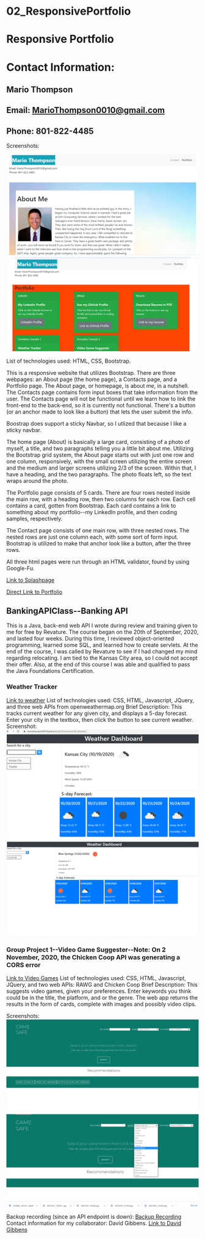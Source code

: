 # 02_ResponsivePortfolio

# Responsive Portfolio

# Contact Information:
## Mario Thompson
## Email: MarioThompson0010@gmail.com
## Phone: 801-822-4485

Screenshots:

![Screenshot of portfolio](https://github.com/MarioThompson0010/MarioThompson0010.github.io/blob/master/Assets/PortfolioSplashPage.PNG)
![Screenshot of portfolio](https://github.com/MarioThompson0010/MarioThompson0010.github.io/blob/master/Assets/ScreenshotPortfolio.PNG)

List of technologies used: HTML, CSS, Bootstrap.

This is a responsive website that utilizes Bootstrap.  There are three webpages: an About page (the home page), a Contacts page, and a Portfolio page. The About page, or homepage, is about me, in a nutshell.  The Contacts page contains form input boxes that take information from the user. The Contacts page will not be functional until we learn how to link the front-end to the back-end, so it is currently not functional. There's a button (or an anchor made to look like a button) that lets the user submit the info.

Boostrap does support a sticky Navbar, so I utlized that because I like a sticky navbar.  

The home page (About) is basically a large card, consisting of a photo of myself, a title, and two paragraphs telling you a little bit about me.  Utilizing the Bootstrap grid system, the About page starts out with just one row and one column, responsively, with the small screen utilizing the entire screen and the medium and larger screens utilizing 2/3 of the screen.  Within that, I have a heading, and the two paragraphs.  The photo floats left, so the text wraps around the photo.

The Portfolio page consists of 5 cards.  There are four rows nested inside the main row, with a heading row, then two columns for each row. Each cell contains a card, gotten from Bootstrap.  Each card contains a link to something about my portfolio--my LinkedIn profile, and then coding samples, respectively.

The Contact page consists of one main row, with three nested rows.  The nested rows are just one column each, with some sort of form input.  Bootstrap is utilized to make that anchor look like a button, after the three rows.

All three html pages were run through an HTML validator, found by using Google-Fu.

[Link to Splashpage](https://mariothompson0010.github.io/)

[Direct Link to Portfolio](https://mariothompson0010.github.io/portfolio.html)

## BankingAPIClass--Banking API
This is a Java, back-end web API I wrote during review and training given to me for free by Revature.  The course began on the 20th of September, 2020, and lasted four weeks.  During this time, I reviewed object-oriented programming, learned some SQL, and learned how to create servlets.  At the end of the course, I was called by Revature to see if I had changed my mind regarding relocating.  I am tied to the Kansas City area, so I could not accept their offer.  Also, at the end of this course I was able and qualified to pass the Java Foundations Certification.

### Weather Tracker
[Link to weather](https://mariothompson0010.github.io/git2/homework/06_Weather/)
List of technologies used: CSS, HTML, Javascript, JQuery, and three web APIs from openweathermap.org
Brief Description: This tracks current weather for any given city, and displays a 5-day forecast.  Enter your city in the textbox, then click the button to see current weather.
Screenshot:
![Weather Viewer](https://github.com/MarioThompson0010/06_Weather_Teller/blob/main/Assets/ScreenshotWeather.PNG)
![Weather Viewer 2](https://github.com/MarioThompson0010/06_Weather_Teller/blob/main/Assets/ScreenshotWeather2.PNG)

### Group Project 1--Video Game Suggester--Note: On 2 November, 2020, the Chicken Coop API was generating a CORS error
[Link to Video Games](https://mariothompson0010.github.io/Project_1_develop/)
List of technologies used: CSS, HTML, Javascript, JQuery, and two web APIs: RAWG and Chicken Coop
Brief Description: This suggests video games, given your preferences.  Enter keywords you think could be in the title, the platform, and or the genre.  The web app returns the results in the form of cards, complete with images and possibly video clips.

Screenshots:
![Video Game Screenshot](https://github.com/MarioThompson0010/Project_1_develop/blob/main/assets/images/Screenshot.PNG)
![Video Game Screenshot 2](https://github.com/MarioThompson0010/Project_1_develop/blob/main/assets/images/Screenshot2.PNG)

Backup recording (since an API endpoint is down): 
[Backup Recording](https://drive.google.com/file/d/1sZQh8cVb6db0vpdou2ocEAte4oA-N5sE/view)
Contact information for my collaborator: David Gibbens. 
[Link to David Gibbens](https://github.com/dgibbs8089)


